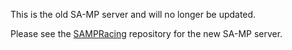 This is the old SA-MP server and will no longer be updated.

Please see the [SAMPRacing](https://github.com/GRGServer/SAMPRacing) repository for the new SA-MP server.
